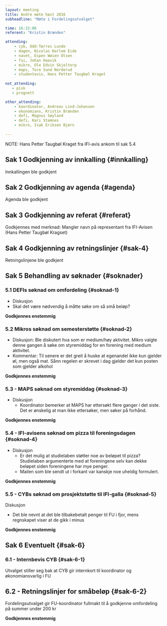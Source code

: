```yaml
---
layout: meeting
title: Andre møte høst 2016
subheadline: "Møte i Fordelingsutvalget"

time: 16:15:00
referent: "Kristin Brænden"

attending:
    - cyb, Odd-Tørres Lunde
    - dagen, Nicolas Harlem Eide
    - navet, Espen Wøien Olsen
    - fui, Johan Haavik
    - mikro, Ole Edvin Skjeltorp
    - maps, Tore Sund Norderud
    - studentavis, Hans Petter Taugbøl Kraget
     
not_attending:
   - pisk
   - prognett

other_attending:
    - koordinator, Andreas Lind-Johansen
    - okonomians, Kristin Brænden
    - defi, Magnus Søyland
    - defi, Kari Stamnes
    - mikro, Isak Eriksen Bjørn
    
---
```


NOTE: Hans Petter Taugbøl Kraget fra IFI-avis ankom til sak 5.4 

## Sak 1 Godkjenning av innkalling {#innkalling}
Innkallingen ble godkjent 

## Sak 2 Godkjenning av agenda {#agenda}
Agenda ble godkjent 

## Sak 3 Godkjenning av referat {#referat}
Godkjennes med merknad: Mangler navn på representant fra IFI-Avisen (Hans Petter Taugbøl Kragset)


## Sak 4 Godkjenning av retningslinjer {#sak-4}
Retningslinjene ble godkjent

## Sak 5 Behandling av søknader {#soknader}
### 5.1 DEFIs søknad om omfordeling {#soknad-1}
- Diskusjon
-   Skal det være nødvendig å måtte søke om så små beløp? 

**Godkjennes enstemmig** 

### 5.2 Mikros søknad om semesterstøtte {#soknad-2}
- Diskusjon: Ble diskutert hva som er medium/høy aktivitet. Mikro valgte denne gangen å søke om styremiddag for en forening med medium aktivitet. 
- Kommentar: Til senere er det greit å huske at egenandel ikke kun gjelder øl, men også mat. Sånn regelen er skrevet i dag gjelder det kun posten som gjelder alkohol 

**Godkjennes enstemmig**

### 5.3 - MAPS søknad om styremiddag {#soknad-3}
- Diskusjon
  - Koordinator bemerker at MAPS har ettersøkt flere ganger i det siste. Det er ønskelig at man ikke ettersøker, men søker på forhånd. 

**Godkjennes enstemmig**

### 5.4 - IFI-avisens søknad om pizza til foreningsdagen {#soknad-4}
- Diskusjon
  - Er det mulig at studielaben støtter noe av beløpet til pizza? Studielaben argumenterte med at foreningene selv kan dekke beløpet siden foreningene har mye penger.  
  - Mailen som ble sendt ut i forkant var kanskje noe uheldig formulert. 

**Godkjennes enstemmig** 

### 5.5 - CYBs søknad om prosjektstøtte til IFI-galla {#soknad-5}
  Diskusjon
  - Det ble nevnt at det ble tilbakebetalt penger til FU i fjor, mens regnskapet viser at de gikk i minus 

**Godkjennes enstemmig**

## Sak 6 Eventuelt {#sak-6}
### 6.1 - Internbevis CYB {#sak-6-1}
Utvalget stiller seg bak at CYB gir internkort til koordinator og økonomiansvarlig i FU 

## 6.2 - Retningslinjer for småbeløp {#sak-6-2}
Fordelingsutvalget gir FU-koordinator fullmakt til å godkjenne omfordeling på summer under 200 kr 

**Godkjennes enstemmig**

